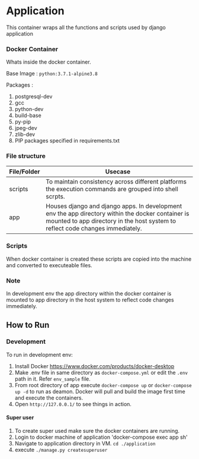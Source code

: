 # Application
This container wraps all the functions and scripts used by django application

### Docker Container
Whats inside the docker container.

Base Image :  `python:3.7.1-alpine3.8`

Packages : 
1. postgresql-dev 
2. gcc 
3. python-dev 
4. build-base 
5. py-pip 
6. jpeg-dev 
7. zlib-dev 
8. PIP packages specified in requirements.txt


### File structure
| File/Folder     |      Usecase      |
|-----------------|-------------------|
| scripts| To maintain consistency across different platforms the execution commands are grouped into shell scrpts. |
|app| Houses django and django apps.  In development env the app directory within the docker container is mounted to app directory in the host system to reflect code changes immediately. |


### Scripts 
When docker container is created these scripts are copied into the machine and converted to executeable files.

### Note
In development env the app directory within the docker container is mounted to app directory in the host system to reflect code changes immediately.


## How to Run


### Development
To run in development env:
1. Install Docker https://www.docker.com/products/docker-desktop
2. Make .env file in same directory as `docker-compose.yml` or edit the `.env` path in it. Refer `env_sample` file.
3. From root directory of app execute `docker-compose up` or `docker-compose up -d` to run as deamon. Docker will pull and build the image first time and execute the containers.
4. Open `http://127.0.0.1/` to see things in action.


#### Super user
1. To create super used make sure the docker containers are running.
2. Login to docker machine of application 'docker-compose exec app sh'
3. Navigate to application directory in VM. `cd ./application`
4. execute `./manage.py createsuperuser`
